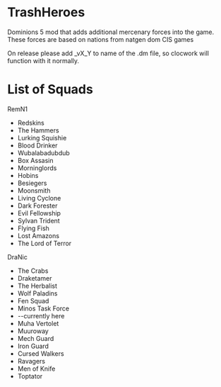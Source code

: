 # TrashHeroes
 Dominions 5 mod that adds additional mercenary forces into the game. These forces are based on nations from natgen dom CIS games

On release please add _vX_Y to name of the .dm file, so clocwork will function with it normally.

# List of Squads
RemN1
- Redskins
- The Hammers
- Lurking Squishie
- Blood Drinker
- Wubalabadubdub
- Box Assasin
- Morninglords
- Hobins
- Besiegers
- Moonsmith
- Living Cyclone
- Dark Forester
- Evil Fellowship
- Sylvan Trident
- Flying Fish
- Lost Amazons
- The Lord of Terror

DraNic
- The Crabs
- Draketamer
- The Herbalist
- Wolf Paladins
- Fen Squad
- Minos Task Force
- --currently here
- Muha Vertolet
- Muuroway
- Mech Guard
- Iron Guard
- Cursed Walkers
- Ravagers
- Men of Knife
- Toptator
